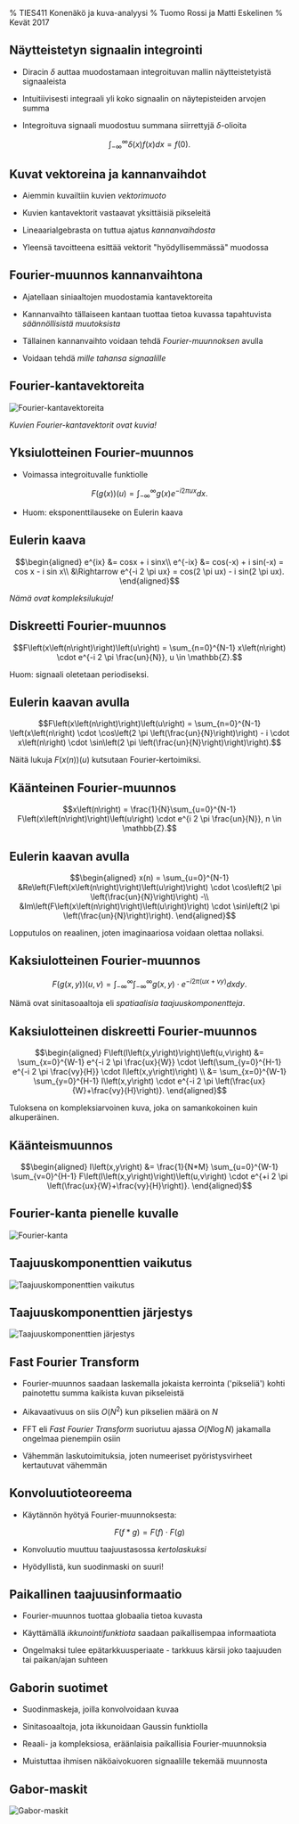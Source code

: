 % TIES411 Konenäkö ja kuva-analyysi
% Tuomo Rossi ja Matti Eskelinen
% Kevät 2017

## Näytteistetyn signaalin integrointi

* Diracin $\delta$ auttaa muodostamaan integroituvan mallin näytteistetyistä
  signaaleista

* Intuitiivisesti integraali yli koko signaalin on näytepisteiden arvojen summa

* Integroituva signaali muodostuu summana siirrettyjä $\delta$-olioita

$$\int_{-\infty}^{\infty}\delta(x)f(x)dx = f(0).$$

## Kuvat vektoreina ja kannanvaihdot

* Aiemmin kuvailtiin kuvien *vektorimuoto*

* Kuvien kantavektorit vastaavat yksittäisiä pikseleitä

* Lineaarialgebrasta on tuttua ajatus *kannanvaihdosta*

* Yleensä tavoitteena esittää vektorit "hyödyllisemmässä" muodossa

## Fourier-muunnos kannanvaihtona

* Ajatellaan siniaaltojen muodostamia kantavektoreita

* Kannanvaihto tällaiseen kantaan tuottaa tietoa kuvassa tapahtuvista
  *säännöllisistä muutoksista*

* Tällainen kannanvaihto voidaan tehdä *Fourier-muunnoksen* avulla

* Voidaan tehdä *mille tahansa signaalille*

## Fourier-kantavektoreita

![Fourier-kantavektoreita](images/fourier-components.png)

*Kuvien Fourier-kantavektorit ovat kuvia!*

## Yksiulotteinen Fourier-muunnos

* Voimassa integroituvalle funktiolle

$$F(g(x))(u) = \int_{-\infty}^{\infty}g(x)e^{-i 2 \pi ux}dx.$$

* Huom: eksponenttilauseke on Eulerin kaava

## Eulerin kaava

$$\begin{aligned}
  e^{ix} &= cosx + i sinx\\
  e^{-ix} &= cos(-x) + i sin(-x) = cos x - i sin x\\
  &\Rightarrow e^{-i 2 \pi ux} = cos(2 \pi ux) - i sin(2 \pi ux).
  \end{aligned}$$

*Nämä ovat kompleksilukuja!*

## Diskreetti Fourier-muunnos

$$F\left(x\left(n\right)\right)\left(u\right) = \sum_{n=0}^{N-1}
  x\left(n\right) \cdot e^{-i 2 \pi \frac{un}{N}}, u \in \mathbb{Z}.$$

Huom: signaali oletetaan periodiseksi.

## Eulerin kaavan avulla

$$F\left(x\left(n\right)\right)\left(u\right) = \sum_{n=0}^{N-1}
  \left(x\left(n\right) \cdot \cos\left(2 \pi \left(\frac{un}{N}\right)\right) -
  i \cdot x\left(n\right) \cdot
  \sin\left(2 \pi \left(\frac{un}{N}\right)\right)\right).$$

Näitä lukuja $F\left(x\left(n\right)\right)\left(u\right)$ kutsutaan Fourier-kertoimiksi.

## Käänteinen Fourier-muunnos

$$x\left(n\right) = \frac{1}{N}\sum_{u=0}^{N-1}
  F\left(x\left(n\right)\right)\left(u\right) \cdot e^{i 2 \pi \frac{un}{N}},
  n \in \mathbb{Z}.$$

## Eulerin kaavan avulla

$$\begin{aligned}
  x(n) = \sum_{u=0}^{N-1}
  &Re\left(F\left(x\left(n\right)\right)\left(u\right)\right) \cdot
  \cos\left(2 \pi \left(\frac{un}{N}\right)\right) -\\
  &Im\left(F\left(x\left(n\right)\right)\left(u\right)\right) \cdot
  \sin\left(2 \pi \left(\frac{un}{N}\right)\right).
  \end{aligned}$$


Lopputulos on reaalinen, joten imaginaariosa voidaan olettaa nollaksi.

## Kaksiulotteinen Fourier-muunnos

$$F\left(g\left(x,y\right)\right)\left(u,v\right) =
  \int_{-\infty}^{\infty}\int_{-\infty}^{\infty}
  g\left(x,y\right) \cdot e^{-i 2 \pi \left(ux+vy\right)}dxdy.$$

Nämä ovat sinitasoaaltoja eli *spatiaalisia taajuuskomponentteja*.

## Kaksiulotteinen diskreetti Fourier-muunnos

$$\begin{aligned}
  F\left(I\left(x,y\right)\right)\left(u,v\right)
  &= \sum_{x=0}^{W-1} e^{-i 2 \pi \frac{ux}{W}} \cdot
  \left(\sum_{y=0}^{H-1} e^{-i 2 \pi \frac{vy}{H}} \cdot
  I\left(x,y\right)\right) \\
  &= \sum_{x=0}^{W-1} \sum_{y=0}^{H-1} I\left(x,y\right) \cdot
  e^{-i 2 \pi \left(\frac{ux}{W}+\frac{vy}{H}\right)}.
  \end{aligned}$$

Tuloksena on kompleksiarvoinen kuva, joka on samankokoinen kuin alkuperäinen.

## Käänteismuunnos

$$\begin{aligned}
  I\left(x,y\right)
  &= \frac{1}{N*M} \sum_{u=0}^{W-1} \sum_{v=0}^{H-1}
  F\left(I\left(x,y\right)\right)\left(u,v\right) \cdot
  e^{+i 2 \pi \left(\frac{ux}{W}+\frac{vy}{H}\right)}.
  \end{aligned}$$

## Fourier-kanta pienelle kuvalle

![Fourier-kanta](images/fourier-images.png)

## Taajuuskomponenttien vaikutus

![Taajuuskomponenttien vaikutus](images/fourier-invimages.png)

## Taajuuskomponenttien järjestys

![Taajuuskomponenttien järjestys](images/fourier-simages.png)

## Fast Fourier Transform

* Fourier-muunnos saadaan laskemalla jokaista kerrointa ('pikseliä') kohti painotettu summa kaikista kuvan pikseleistä

* Aikavaativuus on siis $O(N^2)$ kun pikselien määrä on $N$

* FFT eli *Fast Fourier Transform* suoriutuu ajassa $O(N \log N)$ jakamalla ongelmaa pienempiin osiin

* Vähemmän laskutoimituksia, joten numeeriset pyöristysvirheet kertautuvat vähemmän

## Konvoluutioteoreema

* Käytännön hyötyä Fourier-muunnoksesta:

$$F\left(f \ast g\right) = F\left(f\right) \cdot F\left(g\right)$$

* Konvoluutio muuttuu taajuustasossa *kertolaskuksi*

* Hyödyllistä, kun suodinmaski on suuri!

## Paikallinen taajuusinformaatio

* Fourier-muunnos tuottaa globaalia tietoa kuvasta

* Käyttämällä *ikkunointifunktiota* saadaan paikallisempaa informaatiota

* Ongelmaksi tulee epätarkkuusperiaate - tarkkuus kärsii joko taajuuden tai paikan/ajan suhteen

## Gaborin suotimet

* Suodinmaskeja, joilla konvolvoidaan kuvaa

* Sinitasoaaltoja, jota ikkunoidaan Gaussin funktiolla

* Reaali- ja kompleksiosa, eräänlaisia paikallisia Fourier-muunnoksia

* Muistuttaa ihmisen näköaivokuoren signaalille tekemää muunnosta

## Gabor-maskit

![Gabor-maskit](images/gmaskit.png)
